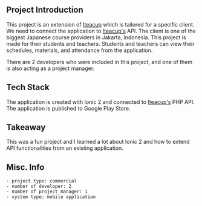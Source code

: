 ## Project Introduction
This project is an extension of [Iteacup](/projects/iteacup) which is tailored for a specific client. We need to connect the application to [Iteacup's](/projects/iteacup) API. The client is one of the biggest Japanese course providers in Jakarta, Indonesia. This project is made for their students and teachers. Students and teachers can view their schedules, materials, and attendance from the application.

There are 2 developers who were included in this project, and one of them is also acting as a project manager.

## Tech Stack
The application is created with Ionic 2 and connected to [Iteacup's](/projects/iteacup) PHP API. The application is published to Google Play Store.

## Takeaway
This was a fun project and I learned a lot about Ionic 2 and how to extend API functionalities from an existing application.

## Misc. Info
    - project type: commercial
    - number of developer: 2
    - number of project manager: 1
    - system type: mobile application